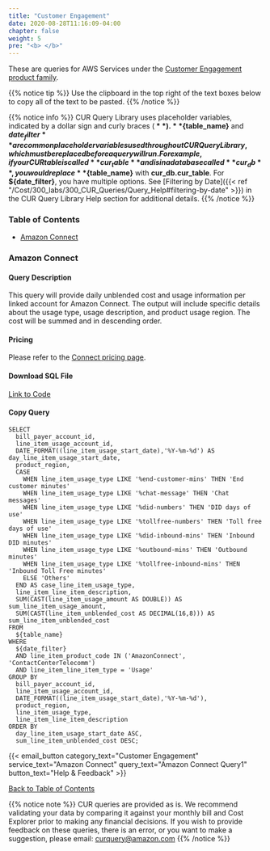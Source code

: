 ```yaml
---
title: "Customer Engagement"
date: 2020-08-28T11:16:09-04:00
chapter: false
weight: 5
pre: "<b> </b>"
---
```


These are queries for AWS Services under the [Customer Engagement product family](https://aws.amazon.com/products/customer-engagement/).  

{{% notice tip %}}
Use the clipboard in the top right of the text boxes below to copy all of the text to be pasted.
{{% /notice %}}

{{% notice info %}}
CUR Query Library uses placeholder variables, indicated by a dollar sign and curly braces (**${  }**). **${table_name}** and **${date_filter}** are common placeholder variables used throughout CUR Query Library, which must be replaced before a query will run. For example, if your CUR table is called **cur_table** and is in a database called **cur_db**, you would replace **${table_name}** with **cur_db.cur_table**. For **${date_filter}**, you have multiple options. See [Filtering by Date]({{< ref "/Cost/300_labs/300_CUR_Queries/Query_Help#filtering-by-date" >}}) in the CUR Query Library Help section for additional details.
{{% /notice %}}

### Table of Contents
  * [Amazon Connect](#amazon-connect)
  
### Amazon Connect

#### Query Description
This query will provide daily unblended cost and usage information per linked account for Amazon Connect. The output will include specific details about the usage type, usage description, and product usage region.  The cost will be summed and in descending order.

#### Pricing
Please refer to the [Connect pricing page](https://aws.amazon.com/connect/pricing/).

#### Download SQL File
[Link to Code](/Cost/300_CUR_Queries/Code/Customer_Engagement/connect.sql)

#### Copy Query
```tsql
SELECT
  bill_payer_account_id,
  line_item_usage_account_id,
  DATE_FORMAT((line_item_usage_start_date),'%Y-%m-%d') AS day_line_item_usage_start_date,
  product_region,
  CASE
    WHEN line_item_usage_type LIKE '%end-customer-mins' THEN 'End customer minutes'
    WHEN line_item_usage_type LIKE '%chat-message' THEN 'Chat messages'
    WHEN line_item_usage_type LIKE '%did-numbers' THEN 'DID days of use'
    WHEN line_item_usage_type LIKE '%tollfree-numbers' THEN 'Toll free days of use'
    WHEN line_item_usage_type LIKE '%did-inbound-mins' THEN 'Inbound DID minutes'
    WHEN line_item_usage_type LIKE '%outbound-mins' THEN 'Outbound minutes'
    WHEN line_item_usage_type LIKE '%tollfree-inbound-mins' THEN 'Inbound Toll Free minutes'
    ELSE 'Others'
  END AS case_line_item_usage_type,
  line_item_line_item_description,
  SUM(CAST(line_item_usage_amount AS DOUBLE)) AS sum_line_item_usage_amount,
  SUM(CAST(line_item_unblended_cost AS DECIMAL(16,8))) AS sum_line_item_unblended_cost
FROM 
  ${table_name}
WHERE
  ${date_filter}
  AND line_item_product_code IN ('AmazonConnect', 'ContactCenterTelecomm')
  AND line_item_line_item_type = 'Usage'
GROUP BY
  bill_payer_account_id, 
  line_item_usage_account_id,
  DATE_FORMAT((line_item_usage_start_date),'%Y-%m-%d'),
  product_region,
  line_item_usage_type,
  line_item_line_item_description
ORDER BY
  day_line_item_usage_start_date ASC,
  sum_line_item_unblended_cost DESC;
```

{{< email_button category_text="Customer Engagement" service_text="Amazon Connect" query_text="Amazon Connect Query1" button_text="Help & Feedback" >}}

[Back to Table of Contents](#table-of-contents)

{{% notice note %}}
CUR queries are provided as is. We recommend validating your data by comparing it against your monthly bill and Cost Explorer prior to making any financial decisions. If you wish to provide feedback on these queries, there is an error, or you want to make a suggestion, please email: curquery@amazon.com
{{% /notice %}}





